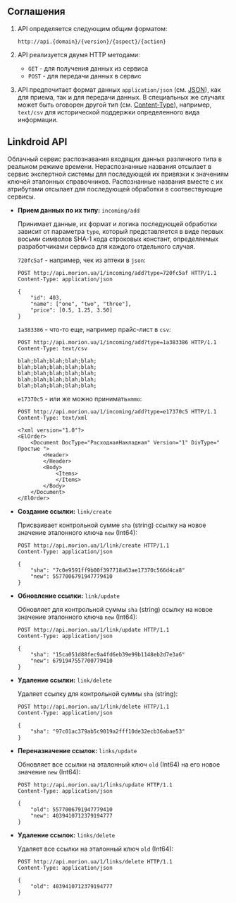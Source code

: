 Соглашения 
----------

1. API определяется следующим общим форматом:

	```
	http://api.{domain}/{version}/{aspect}/{action}
	```

2. API реализуется двумя HTTP методами: 

	* `GET` - для получения данных из сервиса
	* `POST` - для передачи данных в сервис

3. API предпочитает формат данных `application/json` (см. [JSON](http://json.org/)), как для приема, так и для передачи данных. В специальных же случаях может быть оговорен другой тип (см. [Content-Type](http://en.wikipedia.org/wiki/Mime_type)), например, `text/csv` для исторической поддержки определенного вида информации.


Linkdroid API
-------------

Облачный сервис распознавания входящих данных различного типа в реальном режиме времени. Нераспознанные названия отсылает в сервис экспертной системы для последующей их привязки к значениям ключей эталонных справочников. Распознанные названия вместе с их атрибутами отсылает для последующей обработки в соотвествующие сервисы.

* **Прием данных по их типу:** `incoming/add`

	Принимает данные, их формат и логика последующей обработки зависит от параметра `type`, который представляется в виде первых восьми символов SHA-1 кода строковых констант, определяемых разработчиками сервиса для каждого отдельного случая.

	`720fc5af` - например, чек из аптеки в `json`:

	```
	POST http://api.morion.ua/1/incoming/add?type=720fc5af HTTP/1.1
	Content-Type: application/json

	{
		"id": 403,
		"name": ["one", "two", "three"],
		"price": [0.5, 1.25, 3.50]
	}
	```

	`1a383386` - что-то еще, например прайс-лист в `csv`:

	```
	POST http://api.morion.ua/1/incoming/add?type=1a383386 HTTP/1.1
	Content-Type: text/csv

	blah;blah;blah;blah;blah;
	blah;blah;blah;blah;blah;
	blah;blah;blah;blah;blah;
	blah;blah;blah;blah;blah;
	blah;blah;blah;blah;blah;
	```	

	`e17370c5` - или же можно принимать`xmmo`: 

	```
	POST http://api.morion.ua/1/incoming/add?type=e17370c5 HTTP/1.1
	Content-Type: text/xml

	<?xml version="1.0"?>
	<ElOrder> 
		<Document DocType="РасходнаяНакладная" Version="1" DivType=" Простые ">
			<Header> 
			</Header> 
			<Body>
				<Items>
				</Items>
			</Body> 
		</Document> 
	</ElOrder> 
	```

* **Создание ссылки:** `link/create`
	
	Присваивает контрольной сумме `sha` (string) ссылку на новое значение эталонного ключа `new` (Int64):

	```
	POST http://api.morion.ua/1/link/create HTTP/1.1
	Content-Type: application/json
	
	{
		"sha": "7c0e9591ff9b00f397718a63ae17370c566d4ca8"
		"new": 5577006791947779410
	}
	```

* **Обновление ссылки:** `link/update`
	
	Обновляет для контрольной суммы `sha` (string) ссылку на новое значение эталонного ключа `new` (Int64):

	```
	POST http://api.morion.ua/1/link/update HTTP/1.1
	Content-Type: application/json

	{
		"sha": "15ca051d88fec9a4fd6eb39e99b1148eb2d7e3a6"
		"new": 6791947557700779410
	}
	```

* **Удаление ссылки:** `link/delete`
	
	Удаляет ссылку для контрольной суммы `sha` (string):

	```
	POST http://api.morion.ua/1/link/delete HTTP/1.1
	Content-Type: application/json

	{
		"sha": "97c01ac379ab5c9019a2fff10de32ecb36abae53"
	}
	```

* **Переназначение ссылок:** `links/update`

	Обновляет все ссылки на эталонный ключ `old` (Int64) на его новое значение `new` (Int64):

	```
	POST http://api.morion.ua/1/links/update HTTP/1.1
	Content-Type: application/json

	{
		"old": 5577006791947779410
		"new": 4039410712379194777
	}
	```

* **Удаление ссылок:** `links/delete`

	Удаляет все ссылки на эталонный ключ `old` (Int64):

	```
	POST http://api.morion.ua/1/links/delete HTTP/1.1
	Content-Type: application/json

	{
		"old": 4039410712379194777
	}
	```